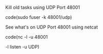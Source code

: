 Kill old tasks using UDP Port 48001

code(sudo fuser -k 48001/udp)

See what's on UDP Port 48001 using netcat

code(nc -l -u 48001

-l listen
-u UDP)
